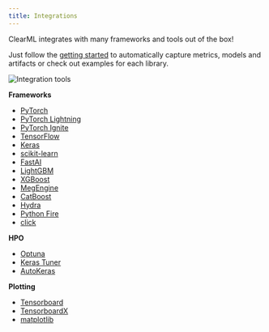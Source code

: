 ```yaml
---
title: Integrations
---
```


ClearML integrates with many frameworks and tools out of the box! <br/>

Just follow the [getting started](/getting_started/ds/ds_first_steps.md) to automatically capture metrics, models and artifacts or check out examples for each library.

![Integration tools](../img/integration_tools.png)

**Frameworks**
- [PyTorch](https://github.com/allegroai/clearml/tree/master/examples/frameworks/pytorch)
- [PyTorch Lightning](https://github.com/allegroai/clearml/tree/master/examples/frameworks/pytorch-lightning)
- [PyTorch Ignite](https://github.com/allegroai/clearml/tree/master/examples/frameworks/ignite)
- [TensorFlow](https://github.com/allegroai/clearml/tree/master/examples/frameworks/tensorflow)
- [Keras](https://github.com/allegroai/clearml/tree/master/examples/frameworks/keras)
- [scikit-learn](https://github.com/allegroai/clearml/tree/master/examples/frameworks/scikit-learn)
- [FastAI](https://github.com/allegroai/clearml/tree/master/examples/frameworks/fastai)
- [LightGBM](https://github.com/allegroai/clearml/tree/master/examples/frameworks/lightgbm)
- [XGBoost](https://github.com/allegroai/clearml/tree/master/examples/frameworks/xgboost)
- [MegEngine](https://github.com/allegroai/clearml/tree/master/examples/frameworks/megengine)
- [CatBoost](https://github.com/allegroai/clearml/tree/master/examples/frameworks/catboost)
- [Hydra](https://github.com/allegroai/clearml/tree/master/examples/frameworks/hydra)
- [Python Fire](https://github.com/allegroai/clearml/tree/master/examples/frameworks/fire)
- [click](https://github.com/allegroai/clearml/tree/master/examples/frameworks/click)

**HPO**
- [Optuna](https://github.com/allegroai/clearml/tree/master/examples/optimization/hyper-parameter-optimization)
- [Keras Tuner](https://github.com/allegroai/clearml/tree/master/examples/frameworks/kerastuner)
- [AutoKeras](https://github.com/allegroai/clearml/tree/master/examples/frameworks/autokeras) 

**Plotting**
- [Tensorboard](https://github.com/allegroai/clearml/blob/master/examples/frameworks/tensorflow/tensorboard_toy.py)
- [TensorboardX](https://github.com/allegroai/clearml/tree/master/examples/frameworks/tensorboardx)
- [matplotlib](https://github.com/allegroai/clearml/tree/master/examples/frameworks/matplotlib)


